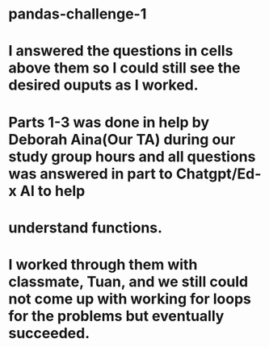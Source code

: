 # pandas-challenge-1
# I answered the questions in cells above them so I could still see the desired ouputs as I worked.
# Parts 1-3 was done in help by Deborah Aina(Our TA) during our study group hours and all questions was answered in part to Chatgpt/Ed-x AI to help
# understand functions.
# I worked through them with classmate, Tuan, and we still could not come up with working for loops for the problems but eventually succeeded.
